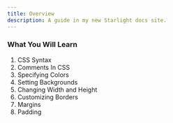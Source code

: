 ```yaml
---
title: Overview
description: A guide in my new Starlight docs site.
---
```

### What You Will Learn
1. CSS Syntax
2. Comments In CSS
3. Specifying Colors
4. Setting Backgrounds
5. Changing Width and Height
6. Customizing Borders
7. Margins
8. Padding
